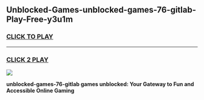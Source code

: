 
## Unblocked-Games-unblocked-games-76-gitlab-Play-Free-y3u1m
<h3>
<a href="https://premium76.site?title=unblocked-games-76-gitlab&ref=15A">CLICK TO PLAY</a></h3>
<hr>

<h3>
<a href="https://premium76.site?title=unblocked-games-76-gitlab&ref=15A">CLICK 2 PLAY</a>
  
</h3>

<a href="https://premium76.site?title=unblocked-games-76-gitlab&ref=15A"><img src="https://clearcache.store/games.png"></a>


**unblocked-games-76-gitlab games unblocked: Your Gateway to Fun and Accessible Online Gaming**
